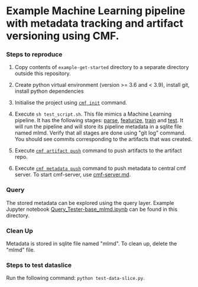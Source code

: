 # Example Machine Learning pipeline with metadata tracking and artifact versioning using CMF.

### Steps to reproduce

1. Copy contents of `example-get-started` directory to a separate directory outside this repository.

2. Create python virtual environment (version >= 3.6 and < 3.9), install git, install python dependencies

3. Initialise the project using [`cmf init`](./../../docs/cmf_client/cmf_client.md#cmf-init) command.

4. Execute `sh test_script.sh`. This file mimics a Machine Learning pipeline. It has the following stages: 
   [parse](./src/parse.py), [featurize](./src/featurize.py), [train](./src/train.py) and [test](./src/test.py). It will
   run the pipeline and will store its pipeline metadata in a sqlite file named mlmd. Verify that all stages are done 
   using "git log" command. You should see commits corresponding to the artifacts that was created.

5. Execute [`cmf artifact push`](./../../docs/cmf_client/cmf_client.md#cmf-artifact) command to push artifacts to the artifact repo.

6. Execute [`cmf metadata push`](./../../docs/cmf_client/cmf_client.md#cmf-metadata) command to push metadata to central cmf server. To start cmf-server, use [cmf-server.md](./../../docs/cmf_server/cmf-server.md).
   
### Query 
The stored metadata can be explored using the query layer. Example Jupyter notebook 
[Query_Tester-base_mlmd.ipynb](./Query_Tester-base_mlmd.ipynb) can be found in this directory.

### Clean Up 
Metadata is stored in sqlite file named "mlmd". To clean up, delete the "mlmd" file.
 
### Steps to test dataslice
Run the following command: `python test-data-slice.py`.
